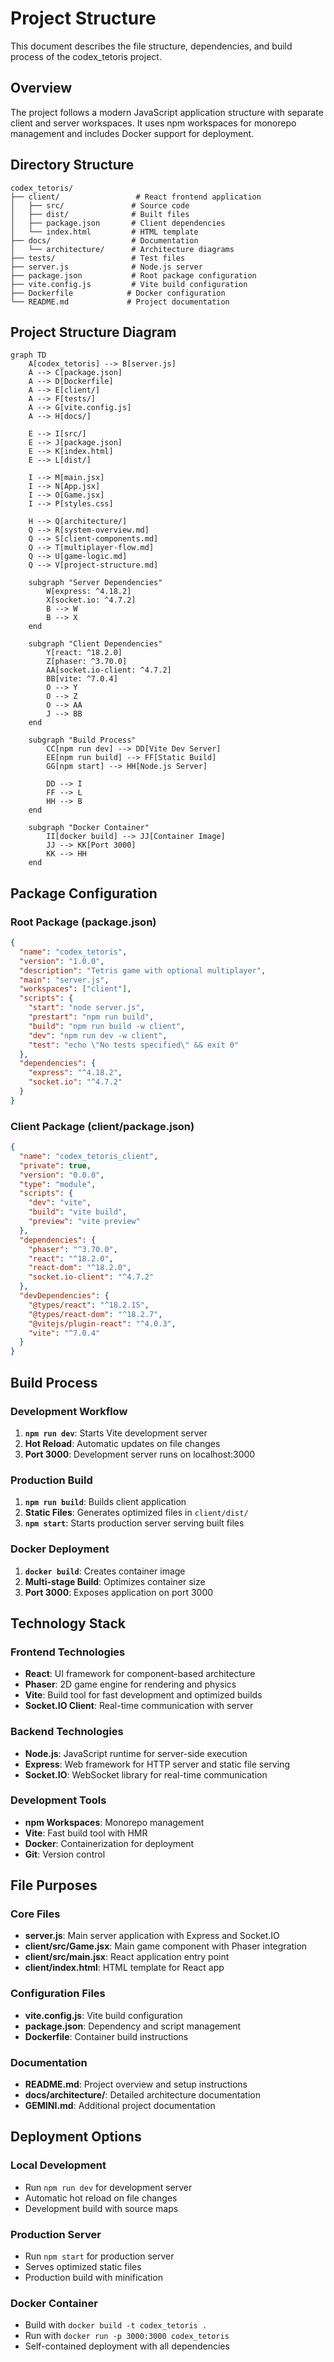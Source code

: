 # Project Structure

This document describes the file structure, dependencies, and build process of the codex_tetoris project.

## Overview

The project follows a modern JavaScript application structure with separate client and server workspaces. It uses npm workspaces for monorepo management and includes Docker support for deployment.

## Directory Structure

```
codex_tetoris/
├── client/                 # React frontend application
│   ├── src/               # Source code
│   ├── dist/              # Built files
│   ├── package.json       # Client dependencies
│   └── index.html         # HTML template
├── docs/                  # Documentation
│   └── architecture/      # Architecture diagrams
├── tests/                 # Test files
├── server.js              # Node.js server
├── package.json           # Root package configuration
├── vite.config.js         # Vite build configuration
├── Dockerfile            # Docker configuration
└── README.md             # Project documentation
```

## Project Structure Diagram

```mermaid
graph TD
    A[codex_tetoris] --> B[server.js]
    A --> C[package.json]
    A --> D[Dockerfile]
    A --> E[client/]
    A --> F[tests/]
    A --> G[vite.config.js]
    A --> H[docs/]
    
    E --> I[src/]
    E --> J[package.json]
    E --> K[index.html]
    E --> L[dist/]
    
    I --> M[main.jsx]
    I --> N[App.jsx]
    I --> O[Game.jsx]
    I --> P[styles.css]
    
    H --> Q[architecture/]
    Q --> R[system-overview.md]
    Q --> S[client-components.md]
    Q --> T[multiplayer-flow.md]
    Q --> U[game-logic.md]
    Q --> V[project-structure.md]
    
    subgraph "Server Dependencies"
        W[express: ^4.18.2]
        X[socket.io: ^4.7.2]
        B --> W
        B --> X
    end
    
    subgraph "Client Dependencies"
        Y[react: ^18.2.0]
        Z[phaser: ^3.70.0]
        AA[socket.io-client: ^4.7.2]
        BB[vite: ^7.0.4]
        O --> Y
        O --> Z
        O --> AA
        J --> BB
    end
    
    subgraph "Build Process"
        CC[npm run dev] --> DD[Vite Dev Server]
        EE[npm run build] --> FF[Static Build]
        GG[npm start] --> HH[Node.js Server]
        
        DD --> I
        FF --> L
        HH --> B
    end
    
    subgraph "Docker Container"
        II[docker build] --> JJ[Container Image]
        JJ --> KK[Port 3000]
        KK --> HH
    end
```

## Package Configuration

### Root Package (package.json)
```json
{
  "name": "codex_tetoris",
  "version": "1.0.0",
  "description": "Tetris game with optional multiplayer",
  "main": "server.js",
  "workspaces": ["client"],
  "scripts": {
    "start": "node server.js",
    "prestart": "npm run build",
    "build": "npm run build -w client",
    "dev": "npm run dev -w client",
    "test": "echo \"No tests specified\" && exit 0"
  },
  "dependencies": {
    "express": "^4.18.2",
    "socket.io": "^4.7.2"
  }
}
```

### Client Package (client/package.json)
```json
{
  "name": "codex_tetoris_client",
  "private": true,
  "version": "0.0.0",
  "type": "module",
  "scripts": {
    "dev": "vite",
    "build": "vite build",
    "preview": "vite preview"
  },
  "dependencies": {
    "phaser": "^3.70.0",
    "react": "^18.2.0",
    "react-dom": "^18.2.0",
    "socket.io-client": "^4.7.2"
  },
  "devDependencies": {
    "@types/react": "^18.2.15",
    "@types/react-dom": "^18.2.7",
    "@vitejs/plugin-react": "^4.0.3",
    "vite": "^7.0.4"
  }
}
```

## Build Process

### Development Workflow
1. **`npm run dev`**: Starts Vite development server
2. **Hot Reload**: Automatic updates on file changes
3. **Port 3000**: Development server runs on localhost:3000

### Production Build
1. **`npm run build`**: Builds client application
2. **Static Files**: Generates optimized files in `client/dist/`
3. **`npm start`**: Starts production server serving built files

### Docker Deployment
1. **`docker build`**: Creates container image
2. **Multi-stage Build**: Optimizes container size
3. **Port 3000**: Exposes application on port 3000

## Technology Stack

### Frontend Technologies
- **React**: UI framework for component-based architecture
- **Phaser**: 2D game engine for rendering and physics
- **Vite**: Build tool for fast development and optimized builds
- **Socket.IO Client**: Real-time communication with server

### Backend Technologies
- **Node.js**: JavaScript runtime for server-side execution
- **Express**: Web framework for HTTP server and static file serving
- **Socket.IO**: WebSocket library for real-time communication

### Development Tools
- **npm Workspaces**: Monorepo management
- **Vite**: Fast build tool with HMR
- **Docker**: Containerization for deployment
- **Git**: Version control

## File Purposes

### Core Files
- **server.js**: Main server application with Express and Socket.IO
- **client/src/Game.jsx**: Main game component with Phaser integration
- **client/src/main.jsx**: React application entry point
- **client/index.html**: HTML template for React app

### Configuration Files
- **vite.config.js**: Vite build configuration
- **package.json**: Dependency and script management
- **Dockerfile**: Container build instructions

### Documentation
- **README.md**: Project overview and setup instructions
- **docs/architecture/**: Detailed architecture documentation
- **GEMINI.md**: Additional project documentation

## Deployment Options

### Local Development
- Run `npm run dev` for development server
- Automatic hot reload on file changes
- Development build with source maps

### Production Server
- Run `npm start` for production server
- Serves optimized static files
- Production build with minification

### Docker Container
- Build with `docker build -t codex_tetoris .`
- Run with `docker run -p 3000:3000 codex_tetoris`
- Self-contained deployment with all dependencies 